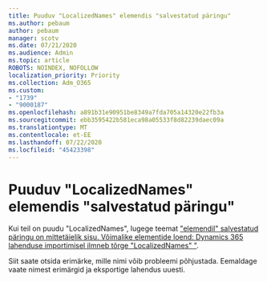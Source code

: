 ```yaml
---
title: Puuduv "LocalizedNames" elemendis "salvestatud päringu"
ms.author: pebaum
author: pebaum
manager: scotv
ms.date: 07/21/2020
ms.audience: Admin
ms.topic: article
ROBOTS: NOINDEX, NOFOLLOW
localization_priority: Priority
ms.collection: Adm_O365
ms.custom:
- "1739"
- "9000187"
ms.openlocfilehash: a891b31e90951be8349a7fda705a14320e22fb3a
ms.sourcegitcommit: ebb3595422b581eca98a05533f8d82239daec09a
ms.translationtype: MT
ms.contentlocale: et-EE
ms.lasthandoff: 07/22/2020
ms.locfileid: "45423398"
---
```

# <a name="missing-localizednames-in-element-savedquery"></a>Puuduv "LocalizedNames" elemendis "salvestatud päringu"

Kui teil on puudu "LocalizedNames", lugege teemat ["elemendil" salvestatud päringu on mittetäielik sisu. Võimalike elementide loend: Dynamics 365 lahenduse importimisel ilmneb tõrge "LocalizedNames" "](https://support.microsoft.com/help/4463330/the-element-savedquery-has-incomplete-content-list-of-possible-element).

Siit saate otsida erimärke, mille nimi võib probleemi põhjustada. Eemaldage vaate nimest erimärgid ja eksportige lahendus uuesti.